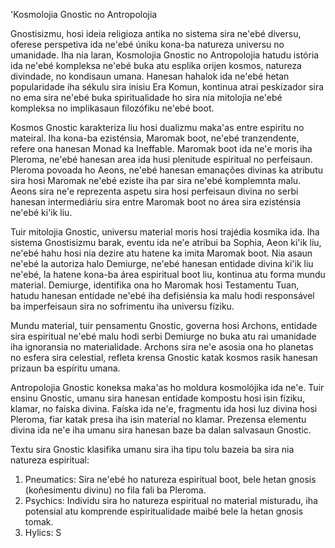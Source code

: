 'Kosmolojia Gnostic no Antropolojia

Gnostisizmu, hosi ideia religioza antika no sistema sira ne'ebé diversu, oferese perspetiva ida ne'ebé úniku kona-ba natureza universu no umanidade. Iha nia laran, Kosmolojia Gnostic no Antropolojia hatudu istória ida ne'ebé kompleksa ne'ebé buka atu esplika orijen kosmos, natureza divindade, no kondisaun umana. Hanesan hahalok ida ne'ebé hetan popularidade iha sékulu sira inisiu Era Komun, kontinua atrai peskizador sira no ema sira ne'ebé buka spiritualidade ho sira nia mitolojia ne'ebé kompleksa no implikasaun filozófiku ne'ebé boot.

Kosmos Gnostic karakteriza liu hosi dualizmu maka'as entre espiritu no mateiral. Iha kona-ba ezisténsia, Maromak boot, ne'ebé tranzendente, refere ona hanesan Monad ka Ineffable. Maromak boot ida ne'e moris iha Pleroma, ne'ebé hanesan area ida husi plenitude espiritual no perfeisaun. Pleroma povoada ho Aeons, ne'ebé hanesan emanações divinas ka atributu sira hosi Maromak ne'ebé eziste iha par sira ne'ebé komplemnta malu. Aeons sira ne'e reprezenta aspetu sira hosi perfeisaun divina no serbi hanesan intermediáriu sira entre Maromak boot no área sira ezisténsia ne'ebé ki'ik liu.

Tuir mitolojia Gnostic, universu material moris hosi trajédia kosmika ida. Iha sistema Gnostisizmu barak, eventu ida ne'e atribui ba Sophia, Aeon ki'ik liu, ne'ebé hahu hosi nia dezire atu hatene ka imita Maromak boot. Nia asaun ne'ebé la autoriza halo Demiurge, ne'ebé hanesan entidade divina ki'ik liu ne'ebé, la hatene kona-ba área espiritual boot liu, kontinua atu forma mundu material. Demiurge, identifika ona ho Maromak hosi Testamentu Tuan, hatudu hanesan entidade ne'ebé iha defisiénsia ka malu hodi responsável ba imperfeisaun sira no sofrimentu iha universu fíziku.

Mundu material, tuir pensamentu Gnostic, governa hosi Archons, entidade sira espiritual ne'ebé malu hodi serbi Demiurge no buka atu rai umanidade iha ignoransia no materialidade. Archons sira ne'e asosia ona ho planetas no esfera sira celestial, refleta krensa Gnostic katak kosmos rasik hanesan prizaun ba espíritu umana.

Antropolojia Gnostic koneksa maka'as ho moldura kosmolójika ida ne'e. Tuir ensinu Gnostic, umanu sira hanesan entidade kompostu hosi isin fíziku, klamar, no faíska divina. Faíska ida ne'e, fragmentu ida hosi luz divina hosi Pleroma, fiar katak presa iha isin material no klamar. Prezensa elementu divina ida ne'e iha umanu sira hanesan baze ba dalan salvasaun Gnostic.

Textu sira Gnostic klasifika umanu sira iha tipu tolu bazeia ba sira nia natureza espiritual:

1. Pneumatics: Sira ne'ebé ho natureza espiritual boot, bele hetan gnosis (koñesimentu divinu) no fila fali ba Pleroma.
2. Psychics: Individu sira ho natureza espiritual no material misturadu, iha potensial atu komprende espiritualidade maibé bele la hetan gnosis tomak.
3. Hylics: S
